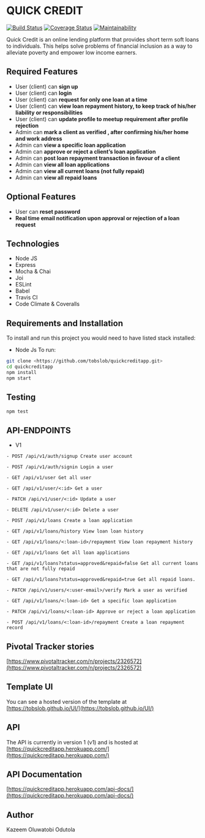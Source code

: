 # QUICK CREDIT
[![Build Status](https://travis-ci.org/tobslob/quickcreditapp.svg?branch=develop)](https://travis-ci.org/tobslob/quickcreditapp.svg?branch=develop) 
[![Coverage Status](https://coveralls.io/repos/github/tobslob/quickcreditapp/badge.svg?branch=develop)](https://coveralls.io/github/tobslob/quickcreditapp?branch=develop)
[![Maintainability](https://api.codeclimate.com/v1/badges/d7995a20fd0891275f98/maintainability)](https://codeclimate.com/github/tobslob/quickcreditapp/maintainability)

Quick Credit is an online lending platform that provides short term soft loans to individuals. This helps solve problems of financial inclusion as a way to alleviate poverty and empower low income earners.

## Required Features

- User (client) can **sign up**
- User (client) can **login**
- User (client) can **request for only one loan at a time**
- User (client) can **view loan repayment history, to keep track of his/her liability or responsibilities**
- User (client) can **update profile to meetup requirement after profile rejection**
- Admin can **mark a client as verified , after confirming his/her home and work address**
- Admin can **view a specific loan application**
- Admin can **approve or reject a client’s loan application**
- Admin can **post loan repayment transaction in favour of a client**
- Admin can **view all loan applications**
- Admin can **view all current loans (not fully repaid)**
- Admin can **view all repaid loans**

## Optional Features

- User can **reset password**
- **Real time email notification upon approval or rejection of a loan request**

## Technologies

- Node JS
- Express
- Mocha & Chai
- Joi
- ESLint
- Babel
- Travis CI
- Code Climate & Coveralls

## Requirements and Installation

To install and run this project you would need to have listed stack installed:

- Node Js
To run:


```sh
git clone <https://github.com/tobslob/quickcreditapp.git>
cd quickcreditapp
npm install
npm start
```

## Testing

```sh
npm test
```

## API-ENDPOINTS

- V1

`- POST /api/v1/auth/signup Create user account`

`- POST /api/v1/auth/signin Login a user`

`- GET /api/v1/user Get all user`

`- GET /api/v1/user/<:id> Get a user`

`- PATCH /api/v1/user/<:id> Update a user`

`- DELETE /api/v1/user/<:id> Delete a user`

`- POST /api/v1/loans Create a loan application`

`- GET /api/v1/loans/history View loan loan history`

`- GET /api/v1/loans/<:loan-id>/repayment View loan repayment history`

`- GET /api/v1/loans Get all loan applications`

`- GET /api/v1/loans?status=approved&repaid=false Get all current loans that are not fully repaid`

`- GET /api/v1/loans?status=approved&repaid=true Get all repaid loans.`

`- PATCH /api/v1/users/<:user-email>/verify Mark a user as verified`

`- GET /api/v1/loans/<:loan-id> Get a specific loan application`

`- PATCH /api/v1/loans/<:loan-id> Approve or reject a loan application`

`- POST /api/v1/loans/<:loan-id>/repayment Create a loan repayment record`


## Pivotal Tracker stories

[https://www.pivotaltracker.com/n/projects/2326572](https://www.pivotaltracker.com/n/projects/2326572)

## Template UI

You can see a hosted version of the template at [https://tobslob.github.io/UI/](https://tobslob.github.io/UI/)

## API

The API is currently in version 1 (v1) and is hosted at
[https://quickcreditapp.herokuapp.com/](https://quickcreditapp.herokuapp.com/)

## API Documentation

[https://quickcreditapp.herokuapp.com/api-docs/](https://quickcreditapp.herokuapp.com/api-docs/)

## Author

Kazeem Oluwatobi Odutola

